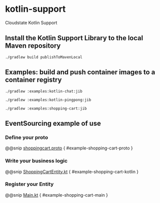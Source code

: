 # kotlin-support

Cloudstate Kotlin Support

## Install the Kotlin Support Library to the local Maven repository

`./gradlew build publishToMavenLocal`

## Examples: build and push container images to a container registry

`./gradlew :examples:kotlin-chat:jib`

`./gradlew :examples:kotlin-pingpong:jib`

`./gradlew :examples:shopping-cart:jib`

## EventSourcing example of use

### Define your proto

@@snip [shoppingcart.proto](/examples/shopping-cart/src/main/proto/shoppingcart.proto) { #example-shopping-cart-proto }

### Write your business logic

@@snip [ShoppingCartEntity.kt](/examples/shopping-cart/src/main/kotlin/com/example/shoppingcart/ShoppingCartEntity.kt) { #example-shopping-cart-kotlin }

### Register your Entity

@@snip [Main.kt](/examples/shopping-cart/src/main/kotlin/com/example/shoppingcart/Main.kt) { #example-shopping-cart-main }
